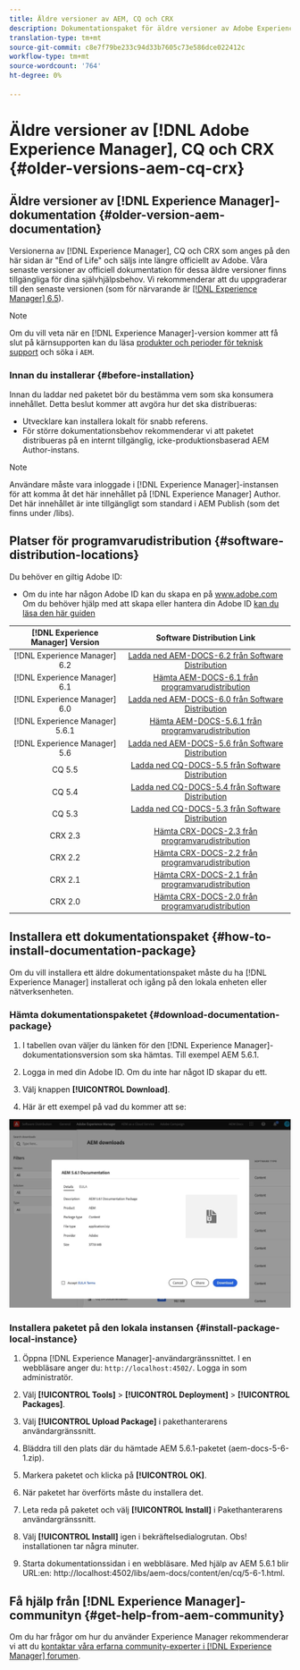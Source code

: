 ```yaml
---
title: Äldre versioner av AEM, CQ och CRX
description: Dokumentationspaket för äldre versioner av Adobe Experience Manager, CQ och CRX.
translation-type: tm+mt
source-git-commit: c8e7f79be233c94d33b7605c73e586dce022412c
workflow-type: tm+mt
source-wordcount: '764'
ht-degree: 0%

---
```



# Äldre versioner av [!DNL Adobe Experience Manager], CQ och CRX {#older-versions-aem-cq-crx}

## Äldre versioner av [!DNL Experience Manager]-dokumentation {#older-version-aem-documentation}

Versionerna av [!DNL Experience Manager], CQ och CRX som anges på den här sidan är &quot;End of Life&quot; och säljs inte längre officiellt av Adobe. Våra senaste versioner av officiell dokumentation för dessa äldre versioner finns tillgängliga för dina självhjälpsbehov. Vi rekommenderar att du uppgraderar till den senaste versionen (som för närvarande är [[!DNL Experience Manager] 6.5](https://experienceleague.adobe.com/docs/experience-manager-65.html)).

>[!NOTE]
>
>Om du vill veta när en [!DNL Experience Manager]-version kommer att få slut på kärnsupporten kan du läsa [produkter och perioder för teknisk support](https://helpx.adobe.com/support/programs/eol-matrix.html) och söka i `AEM`.

### Innan du installerar {#before-installation}

Innan du laddar ned paketet bör du bestämma vem som ska konsumera innehållet. Detta beslut kommer att avgöra hur det ska distribueras:

* Utvecklare kan installera lokalt för snabb referens.
* För större dokumentationsbehov rekommenderar vi att paketet distribueras på en internt tillgänglig, icke-produktionsbaserad AEM Author-instans.

>[!NOTE]
>
>Användare måste vara inloggade i [!DNL Experience Manager]-instansen för att komma åt det här innehållet på [!DNL Experience Manager] Author. Det här innehållet är inte tillgängligt som standard i AEM Publish (som det finns under /libs).

## Platser för programvarudistribution {#software-distribution-locations}

Du behöver en giltig Adobe ID:

* Om du inte har någon Adobe ID kan du skapa en på www.adobe.com
Om du behöver hjälp med att skapa eller hantera din Adobe ID [kan du läsa den här guiden](https://helpx.adobe.com/manage-account.html)

| [!DNL Experience Manager] Version | Software Distribution Link |
|:-----------:|:--------------------------------------------------:|
| [!DNL Experience Manager] 6.2 | [Ladda ned AEM-DOCS-6.2 från Software Distribution](https://experience.adobe.com/#/downloads/content/software-distribution/en/aem.html?package=/content/software-distribution/en/details.html/content/dam/aem/public/adobe/packages/aem-docs/aem-docs-6-2.zip) |
| [!DNL Experience Manager] 6.1 | [Hämta AEM-DOCS-6.1 från programvarudistribution](https://experience.adobe.com/#/downloads/content/software-distribution/en/aem.html?package=/content/software-distribution/en/details.html/content/dam/aem/public/adobe/packages/aem-docs/aem-6-1.zip) |
| [!DNL Experience Manager] 6.0 | [Ladda ned AEM-DOCS-6.0 från Software Distribution](https://experience.adobe.com/#/downloads/content/software-distribution/en/aem.html?package=/content/software-distribution/en/details.html/content/dam/aem/public/adobe/packages/aem-docs/aem-docs-6-0.zip) |
| [!DNL Experience Manager] 5.6.1 | [Hämta AEM-DOCS-5.6.1 från programvarudistribution](https://experience.adobe.com/#/downloads/content/software-distribution/en/aem.html?package=/content/software-distribution/en/details.html/content/dam/aem/public/adobe/packages/aem-docs/aem-docs-5-6-1.zip) |
| [!DNL Experience Manager] 5.6 | [Ladda ned AEM-DOCS-5.6 från Software Distribution](https://experience.adobe.com/#/downloads/content/software-distribution/en/aem.html?package=/content/software-distribution/en/details.html/content/dam/aem/public/adobe/packages/aem-docs/aem-docs-5-6.zip) |
| CQ 5.5 | [Ladda ned CQ-DOCS-5.5 från Software Distribution](https://experience.adobe.com/#/downloads/content/software-distribution/en/aem.html?package=%2Fcontent%2Fsoftware-distribution%2Fen%2Fdetails.html%2Fcontent%2Fdam%2Faem%2Fpublic%2Fadobe%2Fpackages%2Faem-docs%2Faem-docs-5-5.zip) |
| CQ 5.4 | [Ladda ned CQ-DOCS-5.4 från Software Distribution](https://experience.adobe.com/#/downloads/content/software-distribution/en/aem.html?package=/content/software-distribution/en/details.html/content/dam/aem/public/adobe/packages/aem-docs/aem-docs-5-4.zip) |
| CQ 5.3 | [Ladda ned CQ-DOCS-5.3 från Software Distribution](https://experience.adobe.com/#/downloads/content/software-distribution/en/aem.html?package=/content/software-distribution/en/details.html/content/dam/aem/public/adobe/packages/aem-docs/aem-docs-5-3.zip) |
| CRX 2.3 | [Hämta CRX-DOCS-2.3 från programvarudistribution](https://experience.adobe.com/#/downloads/content/software-distribution/en/aem.html?package=/content/software-distribution/en/details.html/content/dam/aem/public/adobe/packages/aem-docs/crx-docs-2-3.zip) |
| CRX 2.2 | [Hämta CRX-DOCS-2.2 från programvarudistribution](https://experience.adobe.com/#/downloads/content/software-distribution/en/aem.html?package=/content/software-distribution/en/details.html/content/dam/aem/public/adobe/packages/aem-docs/crx-docs-2-2.zip) |
| CRX 2.1 | [Hämta CRX-DOCS-2.1 från programvarudistribution](https://experience.adobe.com/#/downloads/content/software-distribution/en/aem.html?package=/content/software-distribution/en/details.html/content/dam/aem/public/adobe/packages/aem-docs/crx-docs-2-1.zip) |
| CRX 2.0 | [Hämta CRX-DOCS-2.0 från programvarudistribution](https://experience.adobe.com/#/downloads/content/software-distribution/en/aem.html?package=/content/software-distribution/en/details.html/content/dam/aem/public/adobe/packages/aem-docs/crx-docs-2-0.zip) |

## Installera ett dokumentationspaket {#how-to-install-documentation-package}

Om du vill installera ett äldre dokumentationspaket måste du ha [!DNL Experience Manager] installerat och igång på den lokala enheten eller nätverksenheten.

### Hämta dokumentationspaketet {#download-documentation-package}

1. I tabellen ovan väljer du länken för den [!DNL Experience Manager]-dokumentationsversion som ska hämtas. Till exempel AEM 5.6.1.

1. Logga in med din Adobe ID. Om du inte har något ID skapar du ett.

1. Välj knappen **[!UICONTROL Download]**.

1. Här är ett exempel på vad du kommer att se:

![Exempel på programvarudistribution](assets/screen_shot_2020-07-10at161922.jpg)

### Installera paketet på den lokala instansen {#install-package-local-instance}

1. Öppna [!DNL Experience Manager]-användargränssnittet. I en webbläsare anger du: `http://localhost:4502/`. Logga in som administratör.

1. Välj **[!UICONTROL Tools]** > **[!UICONTROL Deployment]** > **[!UICONTROL Packages]**.

1. Välj **[!UICONTROL Upload Package]** i pakethanterarens användargränssnitt.

1. Bläddra till den plats där du hämtade AEM 5.6.1-paketet (aem-docs-5-6-1.zip).

1. Markera paketet och klicka på **[!UICONTROL OK]**.

1. När paketet har överförts måste du installera det.

1. Leta reda på paketet och välj **[!UICONTROL Install]** i Pakethanterarens användargränssnitt.

1. Välj **[!UICONTROL Install]** igen i bekräftelsedialogrutan. Obs! installationen tar några minuter.

1. Starta dokumentationssidan i en webbläsare. Med hjälp av AEM 5.6.1 blir URL:en: http://localhost:4502/libs/aem-docs/content/en/cq/5-6-1.html.

## Få hjälp från [!DNL Experience Manager]-communityn {#get-help-from-aem-community}

Om du har frågor om hur du använder Experience Manager rekommenderar vi att du [kontaktar våra erfarna community-experter i [!DNL Experience Manager] forumen](https://experienceleaguecommunities.adobe.com/t5/adobe-experience-manager/ct-p/adobe-experience-manager-community).
